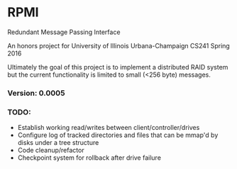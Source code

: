 # RPMI
Redundant Message Passing Interface

An honors project for University of Illinois Urbana-Champaign CS241 Spring 2016

Ultimately the goal of this project is to implement a distributed RAID system but the current functionality is limited to small (<256 byte) messages.

### Version: 0.0005
### TODO:
* Establish working read/writes between client/controller/drives
* Configure log of tracked directories and files that can be mmap'd by disks under a tree structure
* Code cleanup/refactor
* Checkpoint system for rollback after drive failure
